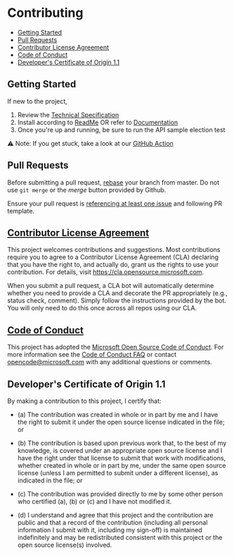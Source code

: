# Contributing

* [Getting Started](#getting-started)
* [Pull Requests](#pull-requests)
* [Contributor License Agreement](#contributor-license-agreement)
* [Code of Conduct](#code-of-conduct)
* [Developer's Certificate of Origin 1.1](#developers-certificate-of-origin)


## Getting Started

If new to the project, 
1. Review the [Technical Specification](https://github.com/microsoft/ElectionGuard-SDK-Specification)
2. Install according to [ReadMe](./README.rst)
OR
refer to [Documentation](https://electionguard.github.io/ElectionGuard-SDK-C-Documentation/)
3. Once you're up and running, be sure to run the API sample election test

⚠ Note: If you get stuck, take a look at our [GitHub Action](./.github/workflows/pr-workflow.yml)

## Pull Requests

Before submitting a pull request, [rebase](https://www.atlassian.com/git/tutorials/merging-vs-rebasing) your branch from master. Do not use ``git merge`` or the *merge* button provided by Github.

Ensure your pull request is [referencing at least one issue](https://help.github.com/en/github/managing-your-work-on-github/closing-issues-using-keywords) and following PR template.

## [Contributor License Agreement](https://cla.opensource.microsoft.com)

This project welcomes contributions and suggestions.  Most contributions require you to agree to a
Contributor License Agreement (CLA) declaring that you have the right to, and actually do, grant us
the rights to use your contribution. For details, visit https://cla.opensource.microsoft.com.

When you submit a pull request, a CLA bot will automatically determine whether you need to provide
a CLA and decorate the PR appropriately (e.g., status check, comment). Simply follow the instructions
provided by the bot. You will only need to do this once across all repos using our CLA.

## [Code of Conduct](CODE_OF_CONDUCT.md)

This project has adopted the [Microsoft Open Source Code of Conduct](https://opensource.microsoft.com/codeofconduct/).
For more information see the [Code of Conduct FAQ](https://opensource.microsoft.com/codeofconduct/faq/) or
contact [opencode@microsoft.com](mailto:opencode@microsoft.com) with any additional questions or comments.

## Developer's Certificate of Origin 1.1

By making a contribution to this project, I certify that:

* (a) The contribution was created in whole or in part by me and I
  have the right to submit it under the open source license
  indicated in the file; or

* (b) The contribution is based upon previous work that, to the best
  of my knowledge, is covered under an appropriate open source
  license and I have the right under that license to submit that
  work with modifications, whether created in whole or in part
  by me, under the same open source license (unless I am
  permitted to submit under a different license), as indicated
  in the file; or

* (c) The contribution was provided directly to me by some other
  person who certified (a), (b) or (c) and I have not modified
  it.

* (d) I understand and agree that this project and the contribution
  are public and that a record of the contribution (including all
  personal information I submit with it, including my sign-off) is
  maintained indefinitely and may be redistributed consistent with
  this project or the open source license(s) involved.